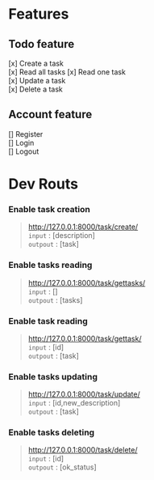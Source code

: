 # Features

## Todo feature

[x] Create a task  
[x] Read all tasks
[x] Read one task  
[x] Update a task  
[x] Delete a task  

## Account feature

[] Register  
[] Login  
[] Logout  

# Dev Routs

### Enable task creation
>http://127.0.0.1:8000/task/create/  
`input` : [description]  
`outpout` : [task]

### Enable tasks reading
>http://127.0.0.1:8000/task/gettasks/  
`input` : []  
`outpout` : [tasks]


### Enable task reading
>http://127.0.0.1:8000/task/gettask/  
`input` : [id]  
`outpout` : [task]

### Enable tasks updating
>http://127.0.0.1:8000/task/update/  
`input` : [id,new_description]  
`outpout` : [task]

### Enable tasks deleting
>http://127.0.0.1:8000/task/delete/  
`input` : [id]  
`outpout` : [ok_status]